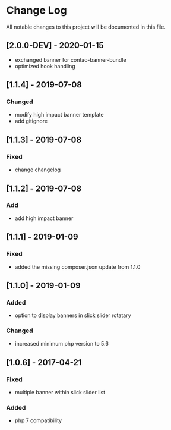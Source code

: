 # Change Log
All notable changes to this project will be documented in this file.

## [2.0.0-DEV] - 2020-01-15
- exchanged banner for contao-banner-bundle
- optimized hook handling

## [1.1.4] - 2019-07-08

### Changed
- modify high impact banner template
- add gitignore

## [1.1.3] - 2019-07-08

### Fixed
- change changelog

## [1.1.2] - 2019-07-08

### Add
- add high impact banner

## [1.1.1] - 2019-01-09

### Fixed
- added the missing composer.json update from 1.1.0

## [1.1.0] - 2019-01-09

### Added
- option to display banners in slick slider rotatary

### Changed
- increased minimum php version to 5.6

## [1.0.6] - 2017-04-21

### Fixed
- multiple banner within slick slider list

### Added
- php 7 compatibility
